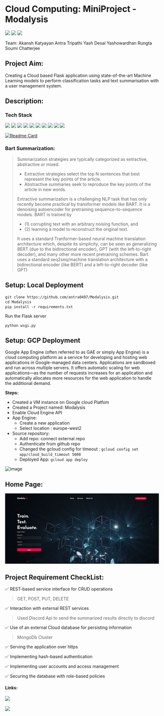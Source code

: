 # Cloud Computing: MiniProject - Modalysis

![](https://img.shields.io/apm/l/vim-mode?color=blue&style=plastic)
![](https://img.shields.io/github/commit-activity/m/antra0497/Modalysis?color=green&style=plastic)
![](https://img.shields.io/github/languages/count/antra0497/Modalysis?color=orange&style=plastic)
![]()
![]()
![]()


Team: 
Akansh Katyayan
Antra Tripathi
Yash Desai
Yashowardhan Rungta
Soumi Chatterjee


## Project Aim:
Creating a Cloud based Flask application using state-of-the-art Machine Learning models to perform classification tasks and text summarisation with a user management system.

## Description:

### Tech Stack

![](https://img.shields.io/badge/Python-14354C?style=for-the-badge&logo=python&logoColor=white)
![](https://img.shields.io/badge/Flask-000000?style=for-the-badge&logo=flask&logoColor=white)
![](https://img.shields.io/badge/MongoDB-4EA94B?style=for-the-badge&logo=mongodb&logoColor=white)
![](https://img.shields.io/badge/HTML5-E34F26?style=for-the-badge&logo=html5&logoColor=white)
![](https://img.shields.io/badge/CSS3-1572B6?style=for-the-badge&logo=css3&logoColor=white)
![](https://img.shields.io/badge/JavaScript-F7DF1E?style=for-the-badge&logo=javascript&logoColor=black)
![](https://img.shields.io/badge/GitHub-100000?style=for-the-badge&logo=github&logoColor=white)
![](https://img.shields.io/badge/Discord-7289DA?style=for-the-badge&logo=discord&logoColor=white)
![](https://img.shields.io/badge/Google_Cloud-4285F4?style=for-the-badge&logo=google-cloud&logoColor=white)
![](https://img.shields.io/badge/Visual_Studio_Code-0078D4?style=for-the-badge&logo=visual%20studio%20code&logoColor=white)

[![Readme Card](https://github-readme-stats.vercel.app/api/pin/?username=antra0497&repo=Modalysis&langs_count=8)](https://github.com/antra0497/Modalysis)

### Bart Summarization:
> Summarization strategies are typically categorized as extractive, abstractive or mixed. 
>  - Extractive strategies select the top N sentences that best represent the key points of the article. 
>  - Abstractive summaries seek to reproduce the key points of the article in new words.
>  
> Extractive summarization is a challenging NLP task that has only recently become practical by transformer models like BART. It is a denoising autoencoder for pretraining sequence-to-sequence models. BART is trained by 
>  - (1) corrupting text with an arbitrary noising function, and 
>  - (2) learning a model to reconstruct the original text. 
>  
>  It uses a standard Tranformer-based neural machine translation architecture which, despite its simplicity, can be seen as generalizing BERT (due to the bidirectional encoder), GPT (with the left-to-right decoder), and many other more recent pretraining schemes. Bart uses a standard seq2seq/machine translation architecture with a bidirectional encoder (like BERT) and a left-to-right decoder (like GPT)

## Setup: Local Deployment
```
git clone https://github.com/antra0497/Modalysis.git
cd Modalysis
pip install -r requirements.txt
```
Run the Flask server
```
python wsgi.py
```
## Setup: GCP Deployment

Google App Engine (often referred to as GAE or simply App Engine) is a cloud computing platform as a service for developing and hosting web applications in Google-managed data centers. Applications are sandboxed and run across multiple servers. It offers automatic scaling for web applications—as the number of requests increases for an application and automatically allocates more resources for the web application to handle the additional demand.


**Steps:**
 - Created a VM instance on Google cloud Platfom
 - Created a Project named: Modalysis
 - Enable Cloud Engine API
 - App Engine:
    -  Create a new application
    -  Select location : europe-west2
 -  Source repository:
    -  Add repo: connect external repo
    -  Authenticate from github repo
    -  Changed the gcloud config for timeout :  ```gcloud config set app/cloud_build_timeout 5000```
    -  Deployed App: ```gcloud app deploy```

![image](https://user-images.githubusercontent.com/25953832/162655775-a92576cc-dbf0-4ba5-a82b-1fb6c45dd5a1.png)


## Home Page: 


<img src="/static/img/HomePage_Screenshot.png" width="1000" />

## Project Requirement CheckList:

:white_check_mark: REST-based service interface for CRUD operations 
> GET, POST, PUT, DELETE

:white_check_mark: Interaction with external REST services
> Used Discord Api to send the summarized results directly to discord
 
:white_check_mark: Use of an external Cloud database for persisting information
> MongoDb Cluster

:white_check_mark: Serving the application over https

:white_check_mark: Implementing hash-based authentication

:white_check_mark: Implementing user accounts and access management

:white_check_mark: Securing the database with role-based policies

#### Links:

![](https://img.shields.io/badge/YouTube-FF0000?style=for-the-badge&logo=youtube&logoColor=white)

![](https://img.shields.io/badge/Microsoft_PowerPoint-B7472A?style=for-the-badge&logo=microsoft-powerpoint&logoColor=white)
